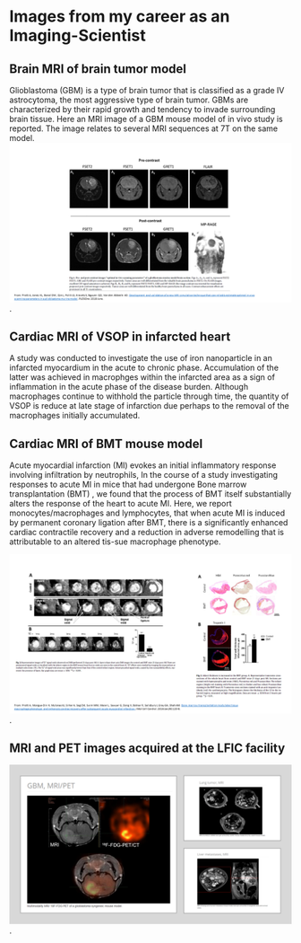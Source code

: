 # Images from my career as an Imaging-Scientist


## Brain MRI of brain tumor model 
Glioblastoma (GBM) is a type of brain tumor that is classified as a grade IV astrocytoma, the most aggressive type of brain tumor. GBMs are characterized by their rapid growth and tendency to invade surrounding brain tissue. Here an MRI image of a GBM mouse model of in vivo study is reported. The image relates to several MRI sequences at 7T on the same model.
![hello](images/MRIbrain.png).


## Cardiac MRI of VSOP in infarcted heart 
A study was conducted to investigate the use of iron nanoparticle in an infarcted myocardium in the acute to chronic phase. Accumulation of the latter
was achieved in macrophges within the infarcted area as a sign of inflammation in the acute phase of the disease burden. Although macrophages continue to withhold the particle through time, the quantity of VSOP is reduce at late stage of infarction due perhaps to the removal of the macrophages initially accumulated.  

## Cardiac MRI of BMT mouse model
Acute myocardial infarction (MI) evokes an initial inflammatory response involving infiltration by neutrophils, In the course of a study investigating responses to acute MI in mice that had undergone Bone marrow transplantation (BMT) , we found that the process of BMT itself substantially alters the response of the heart to acute MI. Here, we report monocytes/macrophages and lymphocytes, that when acute MI is induced by permanent coronary ligation after BMT, there is a significantly enhanced cardiac contractile recovery and a reduction in adverse remodelling that is attributable to an altered tis-sue macrophage phenotype.

![hello](images/CMRI.png).


## MRI and PET images acquired at the LFIC facility
![hello](images/MRIPET.png).

